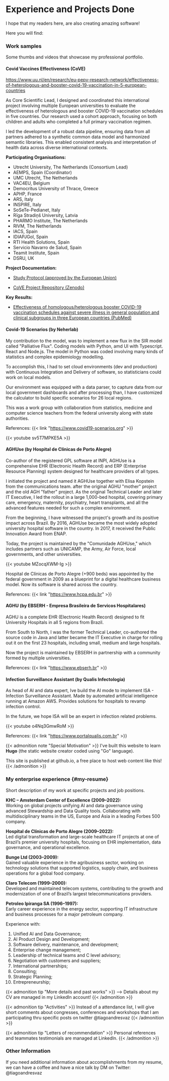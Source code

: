 # Experience and Projects Done

I hope that my readers here, are also creating amazing software!

Here you will find:

### Work samples

Some thumbs and videos that showcase my professional portfolio. 



#### Covid Vaccines Effectiveness (CoVE) 

https://www.uu.nl/en/research/eu-pepv-research-network/effectiveness-of-heterologous-and-booster-covid-19-vaccination-in-5-european-countries


As Core Scientific Lead, I designed and coordinated this international project involving multiple European universities to evaluate the effectiveness of heterologous and booster COVID-19 vaccination schedules in five countries. Our research used a cohort approach, focusing on both children and adults who completed a full primary vaccination regimen.

I led the development of a robust data pipeline, ensuring data from all partners adhered to a synthetic common data model and harmonized semantic libraries. This enabled consistent analysis and interpretation of health data across diverse international contexts.

**Participating Organisations:**
- Utrecht University, The Netherlands (Consortium Lead)
- AEMPS, Spain (Coordinator)
- UMC Utrecht, The Netherlands
- VAC4EU, Belgium
- Democritus University of Thrace, Greece
- APHP, France
- ARS, Italy
- INSPIRE, Italy
- SoSeTe-Pedianet, Italy
- Rīga Stradiņš University, Latvia
- PHARMO Institute, The Netherlands
- RIVM, The Netherlands
- IACS, Spain
- IDIAPJGol, Spain
- RTI Health Solutions, Spain
- Servicio Navarro de Salud, Spain
- Teamit Institute, Spain
- DSRU, UK

**Project Documentation:**
- [Study Protocol (approved by the European Union)](https://catalogues.ema.europa.eu/sites/default/files/document_files/D2_StudyProtocol_v0.4_ROC12_FINAL_20220615.pdf)

- [CoVE Project Repository (Zenodo)](https://zenodo.org/records/7858776)

**Key Results:**
- [Effectiveness of homologous/heterologous booster COVID-19 vaccination schedules against severe illness in general population and clinical subgroups in three European countries (PubMed)](https://pubmed.ncbi.nlm.nih.gov/37858451/)



#### Covid-19 Scenarios (by Neherlab)

My contribution to the model, was to implement a new flux in the SIR model called "Palliative Flux". Coding models  with Python, amd UI with Typescript. React and Node.js. The model in Python was coded involving many kinds of statistics and complex epidemiology modelling. 

To accomplish this, I had to set cloud environments (dev and production) with Continuous Integration and Delivery of software, so statisticians could work on local models.

Our environment was equipped with a data parser, to capture data from our local government dashboards and after processing than, I have customized the calculator to build specific scenarios for 26 local regions.

This was a work group with collaboration from statistics, medicine and computer science teachers from the federal university along with state authorities.

References: 
{{< link "https://www.covid19-scenarios.org" >}}


{{< youtube sv5T7MPKE5A >}}

#### AGHUse (by Hospital de Clínicas de Porto Alegre)
Co-author of the registered GPL software at INPI, AGHUse is a comprehensive EHR (Electronic Health Record) and ERP (Enterprise Resource Planning) system designed for healthcare providers of all types.

I initiated the project and named it AGHUse together with Elisa Kopstein from the communications team. after the original AGHU "mother" project and the old AGH "father" project. As the original Technical Leader and later IT Executive, I led the rollout in a large 1,000-bed hospital, covering primary care, emergency, maternity, psychiatry, heart transplants, and all the advanced features needed for such a complex environment.

From the beginning, I have witnessed the project's growth and its positive impact across Brazil. By 2016, AGHUse became the most widely adopted university hospital software in the country. In 2017, it received the Public Innovation Award from ENAP.

Today, the project is maintained by the "Comunidade AGHUse," which includes partners such as UNICAMP, the Army, Air Force, local governments, and other universities.

{{< youtube MZocqXWM-Ig >}}

Hospital de Clínicas de Porto Alegre (+900 beds) was appointed by the federal government in 2009 as a blueprint for a digital healthcare business model. Now its software is shared across the country.

References: 
{{< link "https://www.hcpa.edu.br" >}}

#### AGHU (by EBSERH - Empresa Brasileira de Servicos Hospitalares)

AGHU is a complete EHR (Electronic Health Record) designed to fit University Hospitals in all 5 regions from Brazil. 

From South to North, I was the former Technical Leader, co-authored the source code in Java and latter became the IT Executive in charge for rolling out it on the first 23 hospitals, including small, medium and large hospitals. 

Now the project is maintained by EBSERH in partnership with a community formed by multiple universities. 

References: 
{{< link "https://www.ebserh.br" >}}

#### Infection Surveillance Assistant (by Qualis Infectologia)

As head of AI and data expert, Ive build the AI mode to implement ISA - Infection Surveillance Assistant. Made by automated artificial intelligence running at Amazon AWS. Provides solutions for hospitals to revamp infection control. 

In the future, we hope ISA will be an expert in infection related problems.

{{< youtube o4Nq3GmwRoM >}}

References: 
{{< link "https://www.portalqualis.com.br" >}}

{{< admonition note "Special Motivation" >}}
I've built this website to learn **Hugo** (the static website creator coded using "Go" language).

This site is published at github.io, a free place to host web content like this!
{{< /admonition >}}

### My enterprise experience {#my-resume}

Short description of my work at specific projects and job positions.

**KHC – Amsterdam Center of Excellence (2009–2022):**  
Working on global projects unifying AI and data governance using advanced Stewardship and Data Quality tools. Collaborating with multidisciplinary teams in the US, Europe and Asia in a leading Forbes 500 company.

**Hospital de Clínicas de Porto Alegre (2009–2022):**  
Led digital transformation and large-scale healthcare IT projects at one of Brazil’s premier university hospitals, focusing on EHR implementation, data governance, and operational excellence.

**Bunge Ltd (2003–2009):**  
Gained valuable experience in the agribusiness sector, working on technology solutions that supported logistics, supply chain, and business operations for a global food company.

**Claro Telecom (1999–2000):**  
Developed and maintained telecom systems, contributing to the growth and modernization of one of Brazil’s largest telecommunications providers.

**Petroleo Ipiranga SA (1996–1997):**  
Early career experience in the energy sector, supporting IT infrastructure and business processes for a major petroleum company.

Experience with:

1. Unified AI and Data Governance; 
2. AI Product Design and Development;
3. Software delivery, maintenance, and development;
4. Enterprise change management;
5. Leadership of technical teams and C level advisory;
6. Negotiation with customers and suppliers;
7. International partnerships;
8. Consulting;
9. Strategic Planning;
10. Entrepreneurship;

{{< admonition tip "More details and past works" >}}
--> Details about my CV are managed in my LinkedIn account!
{{< /admonition >}}

{{< admonition tip "Activities" >}}
Instead of a attendance list, I will give short comments about congresses, conferences and workshops that I am participating thru specific posts on twitter @tiagoandresvaz
{{< /admonition >}}

{{< admonition tip "Letters of recommendation" >}}
Personal references and teammates testimonials are managed at LinkedIn. 
{{< /admonition >}}

### Other Information 

If you need additional information about accomplishments from my resume, we can have a coffee and have a nice talk by DM on Twitter: @tiagoandresvaz 
